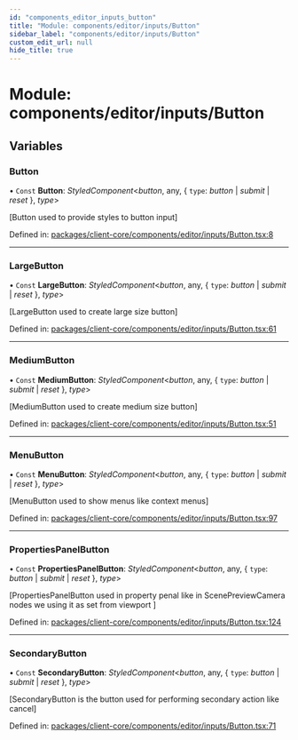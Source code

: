 ```yaml
---
id: "components_editor_inputs_button"
title: "Module: components/editor/inputs/Button"
sidebar_label: "components/editor/inputs/Button"
custom_edit_url: null
hide_title: true
---
```


# Module: components/editor/inputs/Button

## Variables

### Button

• `Const` **Button**: *StyledComponent*<*button*, any, { `type`: *button* \| *submit* \| *reset*  }, *type*\>

[Button used to provide styles to button input]

Defined in: [packages/client-core/components/editor/inputs/Button.tsx:8](https://github.com/xr3ngine/xr3ngine/blob/66a84a950/packages/client-core/components/editor/inputs/Button.tsx#L8)

___

### LargeButton

• `Const` **LargeButton**: *StyledComponent*<*button*, any, { `type`: *button* \| *submit* \| *reset*  }, *type*\>

[LargeButton used to create large size button]

Defined in: [packages/client-core/components/editor/inputs/Button.tsx:61](https://github.com/xr3ngine/xr3ngine/blob/66a84a950/packages/client-core/components/editor/inputs/Button.tsx#L61)

___

### MediumButton

• `Const` **MediumButton**: *StyledComponent*<*button*, any, { `type`: *button* \| *submit* \| *reset*  }, *type*\>

[MediumButton used to create medium size button]

Defined in: [packages/client-core/components/editor/inputs/Button.tsx:51](https://github.com/xr3ngine/xr3ngine/blob/66a84a950/packages/client-core/components/editor/inputs/Button.tsx#L51)

___

### MenuButton

• `Const` **MenuButton**: *StyledComponent*<*button*, any, { `type`: *button* \| *submit* \| *reset*  }, *type*\>

[MenuButton used to show menus like context menus]

Defined in: [packages/client-core/components/editor/inputs/Button.tsx:97](https://github.com/xr3ngine/xr3ngine/blob/66a84a950/packages/client-core/components/editor/inputs/Button.tsx#L97)

___

### PropertiesPanelButton

• `Const` **PropertiesPanelButton**: *StyledComponent*<*button*, any, { `type`: *button* \| *submit* \| *reset*  }, *type*\>

[PropertiesPanelButton used in property penal like in ScenePreviewCamera nodes we using it as set from viewport ]

Defined in: [packages/client-core/components/editor/inputs/Button.tsx:124](https://github.com/xr3ngine/xr3ngine/blob/66a84a950/packages/client-core/components/editor/inputs/Button.tsx#L124)

___

### SecondaryButton

• `Const` **SecondaryButton**: *StyledComponent*<*button*, any, { `type`: *button* \| *submit* \| *reset*  }, *type*\>

[SecondaryButton is the button used for performing secondary action like cancel]

Defined in: [packages/client-core/components/editor/inputs/Button.tsx:71](https://github.com/xr3ngine/xr3ngine/blob/66a84a950/packages/client-core/components/editor/inputs/Button.tsx#L71)
